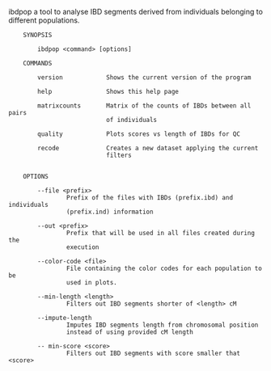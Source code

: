 ibdpop
                a tool to analyse IBD segments derived from individuals
                belonging to different populations.
        
        SYNOPSIS
        
            ibdpop <command> [options]
            
        COMMANDS
        
            version            Shows the current version of the program 
            
            help               Shows this help page
        
            matrixcounts       Matrix of the counts of IBDs between all pairs
                               of individuals
                               
            quality            Plots scores vs length of IBDs for QC
            
            recode             Creates a new dataset applying the current 
                               filters
            
        
        OPTIONS
                    
            --file <prefix>
                    Prefix of the files with IBDs (prefix.ibd) and individuals 
                    (prefix.ind) information
                    
            --out <prefix>
                    Prefix that will be used in all files created during the
                    execution
                    
            --color-code <file>
                    File containing the color codes for each population to be
                    used in plots.
                    
            --min-length <length>
                    Filters out IBD segments shorter of <length> cM
                    
            --impute-length
                    Imputes IBD segments length from chromosomal position 
                    instead of using provided cM length
                    
            -- min-score <score>
                    Filters out IBD segments with score smaller that <score>
            
